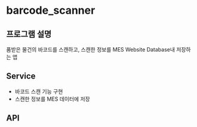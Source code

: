 # barcode_scanner

## 프로그램 설명 
품받은 물건의 바코드를 스캔하고, 스캔한 정보를 MES Website Database내 저장하는 앱 

## Service 
* 바코드 스캔 기능 구현
* 스캔한 정보를 MES 데이터에 저장

## API 
